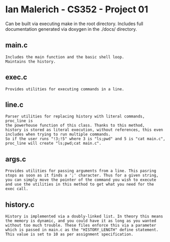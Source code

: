 # Ian Malerich - CS352 - Project 01

Can be built via executing make in the root directory.
Includes full documentation generated via doxygen in the ./docs/ directory.

## main.c
	Includes the main function and the basic shell loop.
	Maintains the history.

## exec.c
	Provides utilities for executing commands in a line.

## line.c
	Parser utilities for replacing history with literal commands, proc_line is 
	the powerhouse function of this class. Thanks to this method,
	history is stored as literal execution, without references, this even
	includes when trying to run multiple commands.
	So if the user runs "!3;!5" where 3 is "ls;pwd" and 5 is "cat main.c",
	proc_line will create "ls;pwd;cat main.c".

## args.c
	Provides utilities for passing arguments from a line. This pasring
	stops as soon as it finds a ';' character. Thus for a given string,
	you can simply move the pointer of the command you wish to execute
	and use the utilities in this method to get what you need for the
	exec call.

## history.c
	History is implemented via a doubly-linked list. In theory this means
	the memory is dynamic, and you could have it as long as you wanted
	without too much trouble. These files enforce this via a parameter
	which is passed in main.c as the "HISTORY_LENGTH" define statement.
	This value is set to 10 as per assignment specification.
